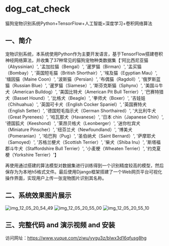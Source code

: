 # dog_cat_check
猫狗宠物识别系统Python+TensorFlow+人工智能+深度学习+卷积网络算法

## 一、简介

宠物识别系统，本系统使用Python作为主要开发语言，基于TensorFlow搭建卷积神经网络算法，并收集了37种常见的猫狗宠物种类数据集【'阿比西尼亚猫（Abyssinian）', '孟加拉猫（Bengal）', '暹罗猫（Birman）', '孟买猫（Bombay）', '英国短毛猫（British Shorthair）', '埃及猫（Egyptian Mau）', '缅因猫（Maine Coon）', '波斯猫（Persian）', '布偶猫（Ragdoll）', '俄罗斯蓝猫（Russian Blue）', '暹罗猫（Siamese）', '斯芬克斯猫（Sphynx）', '美国斗牛犬（American Bulldog）', '美国比特犬（American Pit Bull Terrier）', '巴赛特猎犬（Basset Hound）', '比格犬（Beagle）', '拳师犬（Boxer）', '吉娃娃（Chihuahua）', '英国可卡犬（English Cocker Spaniel）', '英国赛特犬（English Setter）', '德国短毛指示犬（German Shorthaired）', '大比利牛犬（Great Pyrenees）', '哈瓦那犬（Havanese）', '日本 chin（Japanese Chin）', '德国狐犬（Keeshond）', '莱昂贝格犬（Leonberger）', '迷你杜宾犬（Miniature Pinscher）', '纽芬兰犬（Newfoundland）', '博美犬（Pomeranian）', '哈巴狗（Pug）', '圣伯纳犬（Saint Bernard）', '萨摩耶犬（Samoyed）', '苏格兰梗犬（Scottish Terrier）', '柴犬（Shiba Inu）', '斯塔福郡斗牛犬（Staffordshire Bull Terrier）', '小麦梗（Wheaten Terrier）', '约克夏梗（Yorkshire Terrier）'】

再使用通过搭建的算法模型对数据集进行训练得到一个识别精度较高的模型，然后保存为为本地h5格式文件。最后使用Django框架搭建了一个Web网页平台可视化操作界面，实现用户上传一张宠物图片识别其名称。

## 二、系统效果图片展示

![img_12_05_20_54_49](https://github.com/user-attachments/assets/09e100d7-4949-41ff-9593-f46723bae59e)
![img_12_05_20_55_00](https://github.com/user-attachments/assets/98e1d2af-bb5d-4b5d-aeda-00d188986ad8)
![img_12_05_20_55_10](https://github.com/user-attachments/assets/0c32428b-9cff-48f1-8e47-d515c7990e96)

## 三、完整代码 and 演示视频 and 安装

访问网址：https://www.yuque.com/ziwu/yygu3z/blwx3d16qfusg8hg
